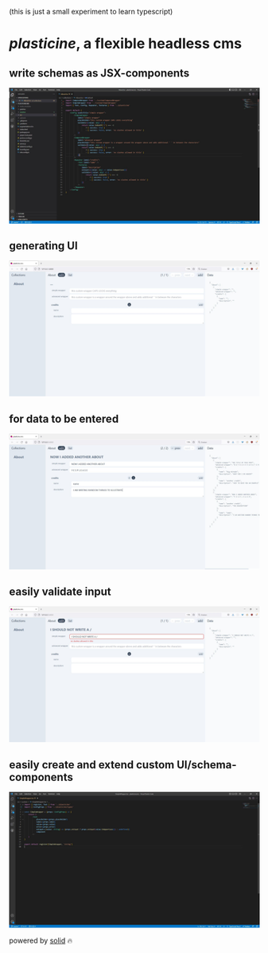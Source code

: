 (this is just a small experiment to learn typescript)

# _plasticine_, a flexible headless cms

##   write schemas as JSX-components

![alt text](https://github.com/bigmistqke/plasticinecms/blob/master/readme/config.JPG)

##   generating UI

![alt text](https://github.com/bigmistqke/plasticinecms/blob/master/readme/interface.jpg?raw=true)

##   for data to be entered

![alt text](https://github.com/bigmistqke/plasticinecms/blob/master/readme/interface-filled.JPG?raw=true)

##   easily validate input

![alt text](https://github.com/bigmistqke/plasticinecms/blob/master/readme/validate.JPG?raw=true)

##   easily create and extend custom UI/schema-components

![alt text](https://github.com/bigmistqke/plasticinecms/blob/master/readme/wrapper.JPG?raw=true)

powered by [solid](https://www.solidjs.com/) 🔥
